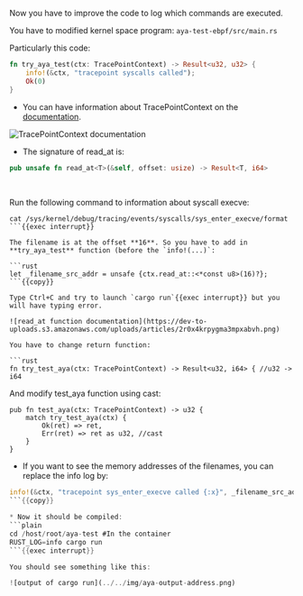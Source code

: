 Now you have to improve the code to log which commands are executed.

You have to modified kernel space program: `aya-test-ebpf/src/main.rs`

Particularly this code:
```rust
fn try_aya_test(ctx: TracePointContext) -> Result<u32, u32> {
    info!(&ctx, "tracepoint syscalls called");
    Ok(0)
}
```
* You can have information about TracePointContext on the [documentation](https://docs.rs/aya-ebpf/latest/aya_ebpf/programs/tracepoint/struct.TracePointContext.html).

![TracePointContext documentation](https://dev-to-uploads.s3.amazonaws.com/uploads/articles/fchlr6amdm0uek72ra3j.png)

* The signature of read_at is:

```rust
pub unsafe fn read_at<T>(&self, offset: usize) -> Result<T, i64>
```

<br>

Run the following command to information about syscall execve:
```plain
cat /sys/kernel/debug/tracing/events/syscalls/sys_enter_execve/format
```{{exec interrupt}}

The filename is at the offset **16**. So you have to add in **try_aya_test** function (before the `info!(...)`:

```rust
let _filename_src_addr = unsafe {ctx.read_at::<*const u8>(16)?};
```{{copy}}

Type Ctrl+C and try to launch `cargo run`{{exec interrupt}} but you will have typing error.

![read_at function documentation](https://dev-to-uploads.s3.amazonaws.com/uploads/articles/2r0x4krpygma3mpxabvh.png)

You have to change return function:

```rust
fn try_test_aya(ctx: TracePointContext) -> Result<u32, i64> { //u32 -> i64
```

And modify test_aya function using cast:
```rust{4}
pub fn test_aya(ctx: TracePointContext) -> u32 {
    match try_test_aya(ctx) {
        Ok(ret) => ret,
        Err(ret) => ret as u32, //cast
    }
}
```

* If you want to see the memory addresses of the filenames, you can replace the info log by:
```rust
info!(&ctx, "tracepoint sys_enter_execve called {:x}", _filename_src_addr as u32);
```{{copy}}

* Now it should be compiled:
```plain
cd /host/root/aya-test #In the container
RUST_LOG=info cargo run
```{{exec interrupt}}

You should see something like this:

![output of cargo run](../../img/aya-output-address.png)
